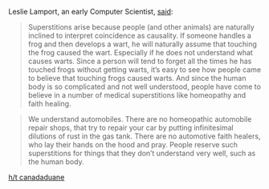 Leslie Lamport, an early Computer Scientist, [said](http://lamport.azurewebsites.net/pubs/future-of-computing.pdf):

> Superstitions arise because people (and other animals) are naturally inclined to interpret coincidence as causality. If someone handles a frog and then develops a wart, he will naturally assume that touching the frog caused the wart. Especially if he does not understand what causes warts. Since a person will tend to forget all the times he has touched frogs without getting warts, it’s easy to see how people came to believe that touching frogs caused warts. And since the human body is so complicated and not well understood, people have come to believe in a number of medical superstitions like homeopathy and faith healing.

> We understand automobiles. There are no homeopathic automobile repair shops, that try to repair your car by putting infinitesimal dilutions of rust in the gas tank. There are no automotive faith healers, who lay their hands on the hood and pray. People reserve such superstitions for things that they don’t understand very well, such as the human body.

[h/t canadaduane](https://www.reddit.com/r/exmormon/comments/76yz2g/there_are_no_homeopathic_automobile_repair/)
